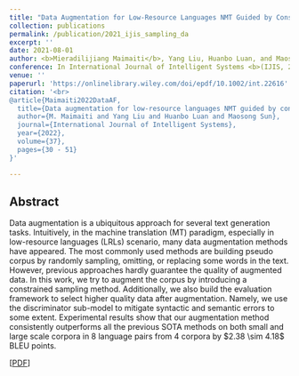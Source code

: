 ```yaml
---
title: "Data Augmentation for Low-Resource Languages NMT Guided by Constrained Sampling"
collection: publications
permalink: /publication/2021_ijis_sampling_da
excerpt: ''
date: 2021-08-01
author: <b>Mieradilijiang Maimaiti</b>, Yang Liu, Huanbo Luan, and Maosong Sun
conference: In International Journal of Intelligent Systems <b>(IJIS, 2021)</b> 
venue: ''
paperurl: 'https://onlinelibrary.wiley.com/doi/epdf/10.1002/int.22616'
citation: '<br>
@article{Maimaiti2022DataAF,
  title={Data augmentation for low‐resource languages NMT guided by constrained sampling},
  author={M. Maimaiti and Yang Liu and Huanbo Luan and Maosong Sun},
  journal={International Journal of Intelligent Systems},
  year={2022},
  volume={37},
  pages={30 - 51}
}'

---
```

<h2><strong>Abstract</strong></h2>
Data augmentation is a ubiquitous approach for several text generation tasks. 
Intuitively, in the machine translation (MT) paradigm, especially in low-resource languages (LRLs) scenario, 
many data augmentation methods have appeared. The most commonly used methods are building pseudo corpus by randomly sampling, 
omitting, or replacing some words in the text. However, previous approaches hardly guarantee the quality of augmented data. 
In this work, we try to augment the corpus by introducing a constrained sampling method. Additionally, we also build the evaluation 
framework to select higher quality data after augmentation. Namely, we use the discriminator sub-model to mitigate syntactic and semantic 
errors to some extent. Experimental results show that our augmentation method consistently outperforms all the previous SOTA methods on
both small and large scale corpora in 8 language pairs from 4 corpora by $2.38 \sim 4.18$ BLEU points.

\[[PDF](https://onlinelibrary.wiley.com/doi/epdf/10.1002/int.22616)\]
